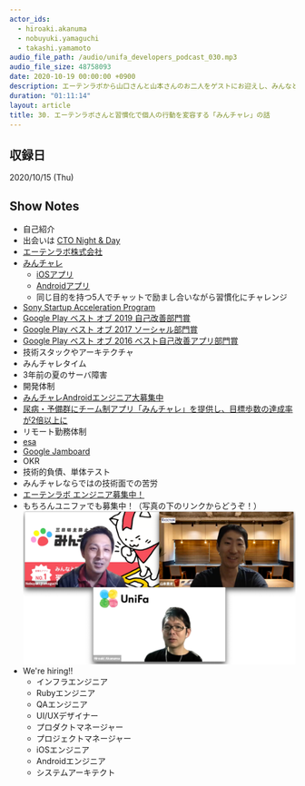 ```yaml
---
actor_ids:
  - hiroaki.akanuma
  - nobuyuki.yamaguchi
  - takashi.yamamoto
audio_file_path: /audio/unifa_developers_podcast_030.mp3
audio_file_size: 48758093
date: 2020-10-19 00:00:00 +0900
description: エーテンラボから山口さんと山本さんのお二人をゲストにお迎えし、みんなと続ける習慣化アプリ「みんチャレ」のサービスの内容やアーキテクチャ、苦労話などについて話しました。
duration: "01:11:14"
layout: article
title: 30. エーテンラボさんと習慣化で個人の行動を変容する「みんチャレ」の話
---
```


## 収録日

2020/10/15 (Thu)

## Show Notes

- 自己紹介
- 出会いは [CTO Night & Day](https://tech.unifa-e.com/entry/2019/10/15/164707)
- [エーテンラボ株式会社](https://a10lab.com/)
- [みんチャレ](https://minchalle.com/)
  - [iOSアプリ](https://itunes.apple.com/jp/app/minchare/id1047462806?l=ja&ls=1&mt=8)
  - [Androidアプリ](https://play.google.com/store/apps/details?id=jp.co.sony.minchalle)
  - 同じ目的を持つ5人でチャットで励まし合いながら習慣化にチャレンジ
- [Sony Startup Acceleration Program](https://www.sony.co.jp/SonyInfo/CorporateInfo/business/newbusiness.html)
- [Google Play ベスト オブ 2019 自己改善部門賞](https://japan.googleblog.com/2019/12/google-play-2019.html)
- [Google Play ベスト オブ 2017 ソーシャル部門賞](https://japan.googleblog.com/2017/12/play-best-of-2017.html)
- [Google Play ベスト オブ 2016 ベスト自己改善アプリ部門賞](https://japan.googleblog.com/2016/12/google-play-2016.html)
- 技術スタックやアーキテクチャ
- みんチャレタイム
- 3年前の夏のサーバ障害
- 開発体制
- [みんチャレAndroidエンジニア大募集中](https://a10lab.com/recruit/detail/?id=10)
- [尿病・予備群にチーム制アプリ「みんチャレ」を提供し、目標歩数の達成率が2倍以上に](https://ascii.jp/elem/000/004/017/4017710/)
- リモート勤務体制
- [esa](https://esa.io/)
- [Google Jamboard](https://jamboard.google.com/)
- OKR
- 技術的負債、単体テスト
- みんチャレならではの技術面での苦労
- [エーテンラボ エンジニア募集中！](https://a10lab.com/recruit/detail/?id=10)
- もちろんユニファでも募集中！（写真の下のリンクからどうぞ！）
![members](/images/snapshots/30/members.png)
- We're hiring!!
  - インフラエンジニア 
  - Rubyエンジニア
  - QAエンジニア
  - UI/UXデザイナー
  - プロダクトマネージャー
  - プロジェクトマネージャー
  - iOSエンジニア
  - Androidエンジニア
  - システムアーキテクト